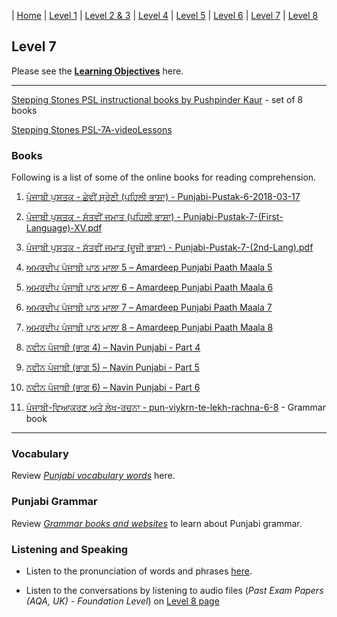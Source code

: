 | [Home](https://amardeep0.github.io/learnPunjabi/) | [Level 1](https://amardeep0.github.io/learnPunjabi/Punjabi_Alphabets/) | [Level 2 & 3](https://amardeep0.github.io/learnPunjabi/Level_2-3_Matra/) | [Level 4](https://amardeep0.github.io/learnPunjabi/Level-4_Intermediate/) | [Level 5](https://amardeep0.github.io/learnPunjabi/Level-5_intermediate/) | [Level 6](https://amardeep0.github.io/learnPunjabi/Level-6_Advanced/) | [Level 7](https://amardeep0.github.io/learnPunjabi/Level-7_Advanced/) | [Level 8](https://amardeep0.github.io/learnPunjabi/Level-8_WorldLanguageCompetencyTesting/)

## Level 7 

Please see the **[Learning Objectives](https://amardeep0.github.io/learnPunjabi/Level-7_Advanced/Level_7_Goals)** here. 

---

[Stepping Stones PSL instructional books  by Pushpinder Kaur](http://www.tejpublishing.com/books#all_books) - set of 8 books

[Stepping Stones PSL-7A-videoLessons](https://amardeep0.github.io/learnPunjabi/PSL-books-videoLessons)


### Books

Following is a list of some of the online books for reading comprehension. 


1. [ਪੰਜਾਬੀ ਪੁਸਤਕ - ਛੇਵੀਂ ਸ਼੍ਰੇਣੀ (ਪਹਿਲੀ ਭਾਸ਼ਾ) - Punjabi-Pustak-6-2018-03-17](http://files-cdn.pseb.ac.in/pseb_files/Punjabi-Pustak-6-2018-03-17)

2. [ਪੰਜਾਬੀ ਪੁਸਤਕ - ਸੱਤਵੀਂ ਜਮਾਤ (ਪਹਿਲੀ ਭਾਸ਼ਾ) - Punjabi-Pustak-7-(First-Language)-XV.pdf](http://files-cdn.pseb.ac.in/pseb_files/Punjabi-Pustak-7-(First-Language)-XV.pdf)

3. [ਪੰਜਾਬੀ ਪੁਸਤਕ - ਸੱਤਵੀਂ ਜਮਾਤ (ਦੂਜੀ ਭਾਸ਼ਾ) - Punjabi-Pustak-7-(2nd-Lang).pdf](http://files-cdn.pseb.ac.in/pseb_files/Punjabi-Pustak-7-(2nd-Lang).pdf)

4. [ਅਮਰਦੀਪ ਪੰਜਾਬੀ ਪਾਠ ਮਾਲਾ 5 – Amardeep Punjabi Paath Maala 5](http://www.discoversikhism.com/sikh_library/learn/amardeep_punjabi_paath_maala_5.html)
 
5. [ਅਮਰਦੀਪ ਪੰਜਾਬੀ ਪਾਠ ਮਾਲਾ 6 – Amardeep Punjabi Paath Maala 6](http://www.discoversikhism.com/sikh_library/learn/amardeep_punjabi_paath_maala_6.html)
 
6. [ਅਮਰਦੀਪ ਪੰਜਾਬੀ ਪਾਠ ਮਾਲਾ 7 – Amardeep Punjabi Paath Maala 7](http://www.discoversikhism.com/sikh_library/learn/amardeep_punjabi_paath_maala_7.html)
 
7. [ਅਮਰਦੀਪ ਪੰਜਾਬੀ ਪਾਠ ਮਾਲਾ 8 – Amardeep Punjabi Paath Maala 8](http://www.discoversikhism.com/sikh_library/learn/amardeep_punjabi_paath_maala_8.html)
 
8. [ਨਵੀਨ ਪੰਜਾਬੀ (ਭਾਗ  4) – Navin Punjabi - Part 4](http://www.discoversikhism.com/sikh_library/learn/navin_punjabi_part_4.html)
 
9. [ਨਵੀਨ ਪੰਜਾਬੀ (ਭਾਗ  5) – Navin Punjabi - Part 5](http://www.discoversikhism.com/sikh_library/learn/navin_punjabi_part_5.html)
 
10. [ਨਵੀਨ ਪੰਜਾਬੀ (ਭਾਗ  6) – Navin Punjabi - Part 6](http://www.discoversikhism.com/sikh_library/learn/navin_punjabi_part_6.html )
 
11. [ਪੰਜਾਬੀ-ਵਿਆਕਰਣ ਅਤੇ ਲੇਖ-ਰਚਨਾ - pun-viykrn-te-lekh-rachna-6-8](https://drive.google.com/file/d/1fZW0x4Tgm3sXW6nhcD34jzWMc2MSRBAQ/view) - Grammar book

--------

### Vocabulary

Review [*Punjabi vocabulary words*](https://amardeep0.github.io/learnPunjabi/Punjabi_Vocabulary) here.

### Punjabi Grammar  
Review [*Grammar books and websites*](https://amardeep0.github.io/learnPunjabi/Punjabi_Grammar) to learn about Punjabi grammar.

### Listening and Speaking

- Listen to the pronunciation of words and phrases [here](https://amardeep0.github.io/learnPunjabi/Listening_and_Speaking_Topics).

- Listen to the conversations by listening to audio files (*Past Exam Papers (AQA, UK) - Foundation Level*) on [Level 8 page](https://amardeep0.github.io/learnPunjabi/Level-8_WorldLanguageCompetencyTesting/)  



 
 
 
